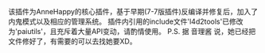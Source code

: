 该插件为AnneHappy的核心插件，基于早期(7-7版插件)反编译并修复后，加入了内鬼模式以及相应的管理系统。
插件内引用的include文件'l4d2tools'已修改为'paiutils'，且充斥着大量API变动，请酌情使用。
P.S. 据 音理酱 说，她已经把文件修好了，有需要的可以去找她要XD。